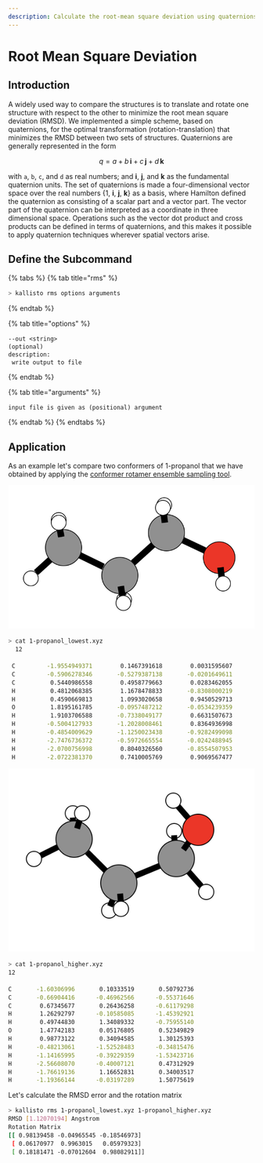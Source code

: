 ```yaml
---
description: Calculate the root-mean square deviation using quaternions.
---
```


# Root Mean Square Deviation

## Introduction

A widely used way to compare the structures is to translate and rotate one structure with respect to the other to minimize the root mean square deviation \(RMSD\). We implemented a simple scheme, based on quaternions, for the optimal transformation \(rotation-translation\) that minimizes the RMSD between two sets of structures. Quaternions are generally represented in the form

$$
q = a+b\,\mathbf{i} +c\,\mathbf {j} +d\,\mathbf {k}
$$

with `a`, `b`, `c`, and `d` as real numbers; and **i**, **j**, and **k** as the fundamental quaternion units. The set of quaternions is made a four-dimensional vector space over the real numbers {1, **i**, **j**, **k**} as a basis, where Hamilton defined the quaternion as consisting of a scalar part and a vector part. The vector part of the quaternion can be interpreted as a coordinate in three dimensional space. Operations such as the vector dot product and cross products can be defined in terms of quaternions, and this makes it possible to apply quaternion techniques wherever spatial vectors arise.

## Define the Subcommand

{% tabs %}
{% tab title="rms" %}
```bash
> kallisto rms options arguments
```
{% endtab %}

{% tab title="options" %}
```markup
--out <string> 
(optional)
description: 
 write output to file
```
{% endtab %}

{% tab title="arguments" %}
```text
input file is given as (positional) argument
```
{% endtab %}
{% endtabs %}

## Application

As an example let's compare two conformers of 1-propanol that we have obtained by applying the [conformer rotamer ensemble sampling tool](https://github.com/grimme-lab/crest).

![Lowest energy conformer of 1-propanol.](../.gitbook/assets/1-propanol_low.png)

```bash
> cat 1-propanol_lowest.xyz
  12
  
 C         -1.9554949371        0.1467391618        0.0031595607
 C         -0.5906278346       -0.5279387138       -0.0201649611
 C          0.5440986558        0.4958779663        0.0283462055
 H          0.4812068385        1.1678478833       -0.8308000219
 H          0.4590669813        1.0993020658        0.9450529713
 O          1.8195161785       -0.0957487212       -0.0534239359
 H          1.9103706588       -0.7338049177        0.6631507673
 H         -0.5004127933       -1.2028008461        0.8364936998
 H         -0.4854009629       -1.1250023438       -0.9282499098
 H         -2.7476736372       -0.5972665554       -0.0242488945
 H         -2.0700756998        0.8040326560       -0.8554507953
 H         -2.0722381370        0.7410005769        0.9069567477
```

![Higher energy conformer of 1-propanol.](../.gitbook/assets/1-propanol_high.png)

```bash
> cat 1-propanol_higher.xyz
12

C       -1.60306996       0.10333519       0.50792736
C       -0.66904416      -0.46962566      -0.55371646
C        0.67345677       0.26436258      -0.61179298
H        1.26292797      -0.10585085      -1.45392921
H        0.49744830       1.34089332      -0.75955140
O        1.47742183       0.05176805       0.52349829
H        0.98773122       0.34094585       1.30125393
H       -0.48213061      -1.52528483      -0.34815476
H       -1.14165995      -0.39229359      -1.53423716
H       -2.56608070      -0.40007121       0.47312929
H       -1.76619136       1.16652831       0.34003517
H       -1.19366144      -0.03197289       1.50775619
```

Let's calculate the RMSD error and the rotation matrix

```bash
> kallisto rms 1-propanol_lowest.xyz 1-propanol_higher.xyz
RMSD [1.12070194] Angstrom
Rotation Matrix
[[ 0.98139458 -0.04965545 -0.18546973]
 [ 0.06170977  0.9963015   0.05979323]
 [ 0.18181471 -0.07012604  0.98082911]]
```


